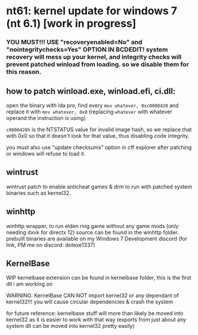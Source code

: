 # nt61: kernel update for windows 7 (nt 6.1) [work in progress]

### YOU MUST!!! USE "recoveryenabled=No" and "nointegritychecks=Yes" OPTION IN BCDEDIT! system recovery will mess up your kernel, and integrity checks will prevent patched winload from loading. so we disable them for this reason.

## how to patch winload.exe, winload.efi, ci.dll:
open the binary with ida pro, find every `mov whatever, 0xc0000428` and replace it with `mov whatever, 0x0` (replacing `whatever` with whatever operand the instruction is using)

`c0000428h` is the NTSTATUS value for invalid image hash, so we replace that with 0x0 so that it doesn't look for that value, thus disabling code integrity.

you must also use "update checksums" option in cff explorer after patching or windows will refuse to load it.

## wintrust

wintrust patch to enable anticheat games & drm to run with patched system binaries such as kernel32.

## winhttp

winhttp wrapper, to run elden ring game without any game mods (only needing dxvk for directx 12) source can be found in the winhttp folder. prebuilt binaries are available on my Windows 7 Development discord (for link, PM me on discord: dotexe1337)

## KernelBase
WIP kernelbase extension can be found in kernelbase folder, this is the first dll i am working on

WARNING: KernelBase CAN NOT import kernel32 or any dependant of kernel32!!! you will cause circular dependencies & crash the system

for future reference: kernelbase stuff will more than likely be moved into kernel32 as it is easier to work with that way (exports from just about any system dll can be moved into kernel32 pretty easily)
